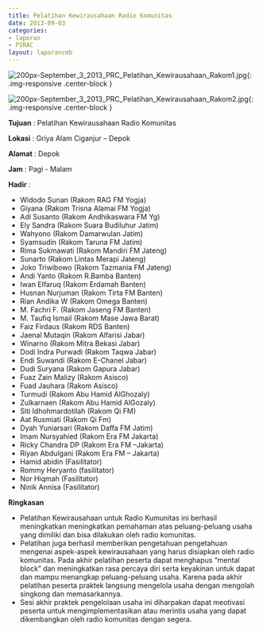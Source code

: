 ```yaml
---
title: Pelatihan Kewirausahaan Radio Komunitas 
date: 2013-09-03
categories:
- laporan
- PIRAC
layout: laporancmb
---
```



![200px-September_3_2013_PRC_Pelatihan_Kewirausahaan_Rakom1.jpg](/uploads/200px-September_3_2013_PRC_Pelatihan_Kewirausahaan_Rakom1.jpg){: .img-responsive .center-block }

![200px-September_3_2013_PRC_Pelatihan_Kewirausahaan_Rakom2.jpg](/uploads/200px-September_3_2013_PRC_Pelatihan_Kewirausahaan_Rakom2.jpg){: .img-responsive .center-block }


**Tujuan** : Pelatihan Kewirausahaan Radio Komunitas 

**Lokasi** : Griya Alam Ciganjur – Depok 

**Alamat** : Depok 

**Jam** : Pagi - Malam 

**Hadir** :
* Widodo Sunan (Rakom RAG FM Yogja)
* Giyana (Rakom Trisna Alamai FM Yogja)
* Adi Susanto (Rakom Andhikaswara FM Yg)
* Ely Sandra (Rakom Suara Budiluhur Jatim)
* Wahyono (Rakom Damarwulan Jatim)
* Syamsudin (Rakom Taruna FM Jatim)
* Rima Sukmawati (Rakom Mandiri FM Jateng)
* Sunarto (Rakom Lintas Merapi Jateng)
* Joko Triwibowo (Rakom Tazmania FM Jateng)
* Andi Yanto (Rakom R.Bamba Banten)
* Iwan Elfaruq (Rakom Erdamah Banten)
* Husnan Nurjuman (Rakom Tirta FM Banten)
* Rian Andika W (Rakom Omega Banten)
* M. Fachri F. (Rakom Jaseng FM Banten)
* M. Taufiq Ismail (Rakom Mase Jawa Barat)
* Faiz Firdaus (Rakom RDS Banten)
* Jaenal Mutaqin (Rakom Alfarisi Jabar)
* Winarno (Rakom Mitra Bekasi Jabar)
* Dodi Indra Purwadi (Rakom Taqwa Jabar)
* Endi Suwandi (Rakom E-Chanel Jabar)
* Dudi Suryana (Rakom Gapura Jabar)
* Fuaz Zain Malizy (Rakom Asisco)
* Fuad Jauhara (Rakom Asisco)
* Turmudi (Rakom Abu Hamid AlGhozaly)
* Zulkarnaen (Rakom Abu Hamid AlGozaly)
* Siti Idhohmardotilah (Rakom Qi FM)
* Aat Rusmiati (Rakom Qi Fm)
* Dyah Yuniarsari (Rakom Daffa FM Jatim)
* Imam Nursyahied (Rakom Era FM Jakarta)
* Ricky Chandra DP (Rakom Era FM –Jakarta)
* Riyan Abdulgani (Rakom Era FM – Jakarta)
* Hamid abidin (Fasilitator)
* Rommy Heryanto (fasilitator)
* Nor Hiqmah (Fasilitator)
* Ninik Annisa (Fasilitator)

**Ringkasan**  
* Pelatihan Kewirausahaan untuk Radio Kumunitas ini berhasil meningkatkan meningkatkan pemahaman atas peluang-peluang usaha yang dimiliki dan bisa dilakukan oleh radio komunitas. 
* Pelatihan juga berhasil memberikan pengetahuan pengetahuan mengenai aspek-aspek kewirausahaan yang harus disiapkan oleh radio komunitas. Pada akhir pelatihan peserta dapat menghapus “mental block” dan meningkatkan rasa percaya diri serta keyakinan untuk dapat dan mampu menangkap peluang-peluang usaha. Karena pada akhir pelatihan peserta praktek langsung mengelola usaha dengan mengolah singkong dan memasarkannya. 
* Sesi akhir praktek pengelolaan usaha ini diharpakan dapat meotivasi peserta untuk mengimplementasikan atau merintis usaha yang dapat dikembangkan oleh radio komunitas dengan segera. 
